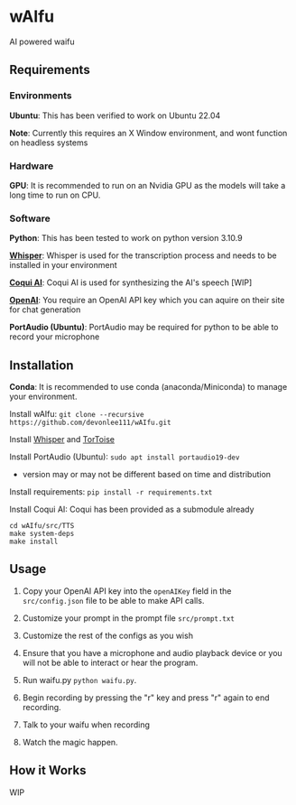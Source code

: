 # **wAIfu**

AI powered waifu

## **Requirements**

### **Environments**

**Ubuntu**: This has been verified to work on Ubuntu 22.04

**Note**: Currently this requires an X Window environment, and wont function on headless systems

### **Hardware**

**GPU**: It is recommended to run on an Nvidia GPU as the models will take a long time to run on CPU.

### **Software**

**Python**: This has been tested to work on python version 3.10.9

**[Whisper](https://github.com/openai/whisper)**: Whisper is used for the transcription process and needs to be installed in your environment

**[Coqui AI](https://github.com/coqui-ai/TTS)**: Coqui AI is used for synthesizing the AI's speech [WIP]

**[OpenAI](https://platform.openai.com/overview)**: You require an OpenAI API key which you can aquire on their site for chat generation

**PortAudio (Ubuntu)**: PortAudio may be required for python to be able to record your microphone

## **Installation**

**Conda**: It is recommended to use conda (anaconda/Miniconda) to manage your environment.

Install wAIfu: `git clone --recursive https://github.com/devonlee111/wAIfu.git`

Install [Whisper](https://github.com/openai/whisper) and [TorToise](https://github.com/neonbjb/tortoise-tts)

Install PortAudio (Ubuntu): `sudo apt install portaudio19-dev`

- version may or may not be different based on time and distribution

Install requirements: `pip install -r requirements.txt`

Install Coqui AI: Coqui has been provided as a submodule already
```
cd wAIfu/src/TTS
make system-deps
make install
```

## **Usage**

1. Copy your OpenAI API key into the `openAIKey` field in the `src/config.json` file to be able to make API calls.

2. Customize your prompt in the prompt file `src/prompt.txt`

3. Customize the rest of the configs as you wish

4. Ensure that you have a microphone and audio playback device or you will not be able to interact or hear the program.

5. Run waifu.py `python waifu.py`.

6. Begin recording by pressing the "r" key and press "r" again to end recording.

7. Talk to your waifu when recording

8. Watch the magic happen.

## **How it Works**


WIP
